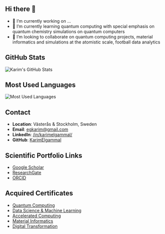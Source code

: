 ## Hi there 👋

<!--
**KarimElgammal/KarimElgammal** is a ✨ _special_ ✨ repository because its `README.md` (this file) appears on your GitHub profile.

Here are some ideas to get you started:
-->
- 🔭 I’m currently working on ...
- 🌱 I’m currently learning quantum computing with special emphasis on quantum chemistry simulations on quantum computers
- 👯 I’m looking to collaborate on quantum computing projects, material informatics and simulations at the atomistic scale, football data analytics

## GitHub Stats
![Karim's GitHub Stats](https://github-readme-stats.vercel.app/api?username=KarimElgammal&show_icons=true&theme=dark)

## Most Used Languages
![Most Used Languages](https://github-readme-stats.vercel.app/api/top-langs/?username=KarimElgammal&layout=compact&theme=dark)

## Contact
- **Location**: Västerås & Stockholm, Sweden
- **Email**: egkarim@gmail.com
- **LinkedIn**: [/in/karimelgammal/](https://www.linkedin.com/in/karimelgammal/)
- **GitHub**: [KarimElgammal](https://github.com/KarimElgammal)

## Scientific Portfolio Links
- [Google Scholar](https://scholar.google.com/citations?user=xwFnV-EAAAAJ&hl=en)
- [ResearchGate](https://www.researchgate.net/profile/Karim_Elgammal2)
- [ORCID](https://orcid.org/0000-0002-8222-3157)

## Acquired Certificates
- [Quantum Computing](https://github.com/KarimElgammal/certificates/tree/master/Quantum%20Computing)
- [Data Science & Machine Learning](https://github.com/KarimElgammal/certificates/tree/master/Data%20Science%20and%20Machine%20Learning)
- [Accelerated Computing](https://github.com/KarimElgammal/certificates/tree/master/Accelerated%20Computing)
- [Material Informatics](https://github.com/KarimElgammal/certificates/tree/master/Material%20Informatics)
- [Digital Transformation](https://github.com/KarimElgammal/certificates/tree/master/Digital%20Transformation)

<!--
- 🤔 I’m looking for help with ...
- 💬 Ask me about ...
- 📫 How to reach me: ...
- 😄 Pronouns: ...
- ⚡ Fun fact: ...
-->
